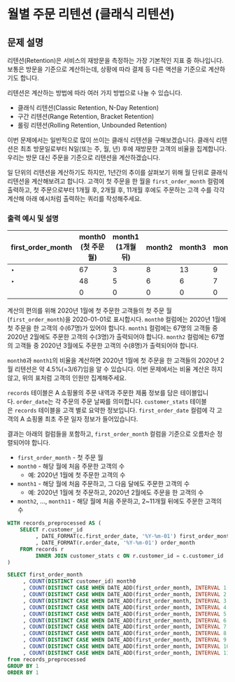 # 월별 주문 리텐션 (클래식 리텐션)

## **문제 설명**

리텐션(Retention)은 서비스의 재방문을 측정하는 가장 기본적인 지표 중 하나입니다. 보통은 방문을 기준으로 계산하는데, 상황에 따라 결제 등 다른 액션을 기준으로 계산하기도 합니다.

리텐션은 계산하는 방법에 따라 여러 가지 방법으로 나눌 수 있습니다.

- 클래식 리텐션(Classic Retention, N-Day Retention)
- 구간 리텐션(Range Retention, Bracket Retention)
- 롤링 리텐션(Rolling Retention, Unbounded Retention)

이번 문제에서는 일반적으로 많이 쓰이는 클래식 리텐션을 구해보겠습니다. 클래식 리텐션은 최초 방문일로부터 N일(또는 주, 월, 년) 후에 재방문한 고객의 비율을 집계합니다. 우리는 방문 대신 주문을 기준으로 리텐션을 계산하겠습니다.

일 단위의 리텐션을 계산하기도 하지만, 1년간의 추이를 살펴보기 위해 월 단위로 클래식 리텐션을 계산해보려고 합니다. 고객이 첫 주문을 한 월을 `first_order_month` 컬럼에 출력하고, 첫 주문으로부터 1개월 후, 2개월 후, 11개월 후에도 주문하는 고객 수를 각각 계산해 아래 예시처럼 출력하는 쿼리를 작성해주세요.

### **출력 예시 및 설명**

| first_order_month | month0 (첫 주문 월) | month1 (1개월 뒤) | month2 | month3 | month4 | ... |
| --- | --- | --- | --- | --- | --- | --- |
| ‣ | 67 | 3 | 8 | 13 | 9 |  |
| ‣ | 48 | 5 | 6 | 6 | 7 |  |
|  | 0 | 0 | 0 | 0 | 0 |  |

계산의 편의를 위해 2020년 1월에 첫 주문한 고객들의 첫 주문 월(`first_order_month`)을 2020-01-01로 표시합시다. `month0` 컬럼에는 2020년 1월에 첫 주문을 한 고객의 수(67명)가 있어야 합니다. `month1` 컬럼에는 67명의 고객들 중 2020년 2월에도 주문한 고객의 수(3명)가 출력되어야 합니다. `month2` 컬럼에는 67명의 고객들 중 2020년 3월에도 주문한 고객의 수(8명)가 출력되어야 합니다.

`month0`과 `month1`의 비율을 계산하면 2020년 1월에 첫 주문을 한 고객들의 2020년 2월 리텐션은 약 4.5%(=3/67)임을 알 수 있습니다. 이번 문제에서는 비율 계산은 하지 않고, 위의 표처럼 고객의 인원만 집계해주세요.

`records` 테이블은 A 쇼핑몰의 주문 내역과 주문한 제품 정보를 담은 테이블입니다. `order_date`는 각 주문의 주문 날짜를 의미합니다. `customer_stats` 테이블은 `records` 테이블을 고객 별로 요약한 정보입니다. `first_order_date` 컬럼에 각 고객의 A 쇼핑몰 최초 주문 일자 정보가 들어있습니다.

결과는 아래의 컬럼들을 포함하고, `first_order_month` 컬럼을 기준으로 오름차순 정렬되어야 합니다.

- `first_order_month` - 첫 주문 월
- `month0` - 해당 월에 처음 주문한 고객의 수
    - 예: 2020년 1월에 첫 주문한 고객의 수
- `month1` - 해당 월에 처음 주문하고, 그 다음 달에도 주문한 고객의 수
    - 예: 2020년 1월에 첫 주문하고, 2020년 2월에도 주문을 한 고객의 수
- `month2`, ..., `month11` - 해당 월에 처음 주문하고, 2~11개월 뒤에도 주문한 고객의 수

```sql
WITH records_preprocessed AS (
    SELECT r.customer_id
         , DATE_FORMAT(c.first_order_date, '%Y-%m-01') first_order_month
         , DATE_FORMAT(r.order_date, '%Y-%m-01') order_month
    FROM records r
         INNER JOIN customer_stats c ON r.customer_id = c.customer_id
)

SELECT first_order_month
     , COUNT(DISTINCT customer_id) month0
     , COUNT(DISTINCT CASE WHEN DATE_ADD(first_order_month, INTERVAL 1 MONTH) = order_month THEN customer_id END) AS month1
     , COUNT(DISTINCT CASE WHEN DATE_ADD(first_order_month, INTERVAL 2 MONTH) = order_month THEN customer_id END) AS month2
     , COUNT(DISTINCT CASE WHEN DATE_ADD(first_order_month, INTERVAL 3 MONTH) = order_month THEN customer_id END) AS month3
     , COUNT(DISTINCT CASE WHEN DATE_ADD(first_order_month, INTERVAL 4 MONTH) = order_month THEN customer_id END) AS month4
     , COUNT(DISTINCT CASE WHEN DATE_ADD(first_order_month, INTERVAL 5 MONTH) = order_month THEN customer_id END) AS month5
     , COUNT(DISTINCT CASE WHEN DATE_ADD(first_order_month, INTERVAL 6 MONTH) = order_month THEN customer_id END) AS month6
     , COUNT(DISTINCT CASE WHEN DATE_ADD(first_order_month, INTERVAL 7 MONTH) = order_month THEN customer_id END) AS month7
     , COUNT(DISTINCT CASE WHEN DATE_ADD(first_order_month, INTERVAL 8 MONTH) = order_month THEN customer_id END) AS month8
     , COUNT(DISTINCT CASE WHEN DATE_ADD(first_order_month, INTERVAL 9 MONTH) = order_month THEN customer_id END) AS month9
     , COUNT(DISTINCT CASE WHEN DATE_ADD(first_order_month, INTERVAL 10 MONTH) = order_month THEN customer_id END) AS month10
     , COUNT(DISTINCT CASE WHEN DATE_ADD(first_order_month, INTERVAL 11 MONTH) = order_month THEN customer_id END) AS month11
from records_preprocessed
GROUP BY 1
ORDER BY 1
```